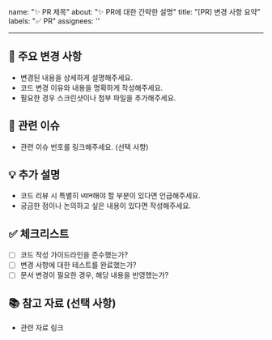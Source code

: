 name: "✨ PR 제목"
about: "✨ PR에 대한 간략한 설명"
title: "[PR] 변경 사항 요약"
labels: "✅ PR"
assignees: ''

---

## 🚀 주요 변경 사항

* 변경된 내용을 상세하게 설명해주세요.
* 코드 변경 이유와 내용을 명확하게 작성해주세요.
* 필요한 경우 스크린샷이나 첨부 파일을 추가해주세요.

## 🔬 관련 이슈

* 관련 이슈 번호를 링크해주세요. (선택 사항)

## 💡 추가 설명

* 코드 리뷰 시 특별히 ध्यान해야 할 부분이 있다면 언급해주세요.
* 궁금한 점이나 논의하고 싶은 내용이 있다면 작성해주세요.

## ✅ 체크리스트

* [ ] 코드 작성 가이드라인을 준수했는가?
* [ ] 변경 사항에 대한 테스트를 완료했는가?
* [ ] 문서 변경이 필요한 경우, 해당 내용을 반영했는가?

## 📚 참고 자료 (선택 사항)

* 관련 자료 링크
